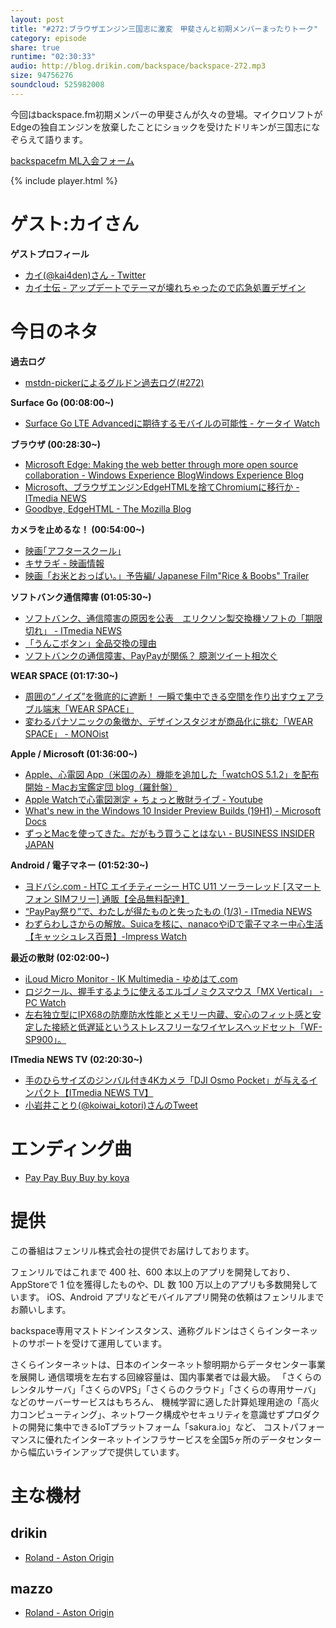 ```yaml
---
layout: post
title: "#272:ブラウザエンジン三国志に激変　甲斐さんと初期メンバーまったりトーク"
category: episode
share: true
runtime: "02:30:33"
audio: http://blog.drikin.com/backspace/backspace-272.mp3
size: 94756276
soundcloud: 525982008
---
```


今回はbackspace.fm初期メンバーの甲斐さんが久々の登場。マイクロソフトがEdgeの独自エンジンを放棄したことにショックを受けたドリキンが三国志になぞらえて語ります。

[backspacefm ML入会フォーム](http://backspace.us11.list-manage.com/subscribe?u=09c933bd3997c1d16dbed156a&id=84b6529b91)

{% include player.html %}


# ゲスト:カイさん
**ゲストプロフィール**
* [カイ(@kai4den)さん - Twitter](https://twitter.com/kai4den)
* [カイ士伝 - アップデートでテーマが壊れちゃったので応急処置デザイン](http://bloggingfrom.tv/wp/)

# 今日のネタ
**過去ログ**
* [mstdn-pickerによるグルドン過去ログ(#272)](https://rbtnn.github.io/mstdn-picker/?instance=mstdn.guru&since_id=101203168537691286&max_id=101203798540677060)

**Surface Go (00:08:00~)**
* [Surface Go LTE Advancedに期待するモバイルの可能性 - ケータイ Watch](https://k-tai.watch.impress.co.jp/docs/column/minna/1156/696/amp.index.html)

**ブラウザ (00:28:30~)**
* [Microsoft Edge: Making the web better through more open source collaboration - Windows Experience BlogWindows Experience Blog](https://blogs.windows.com/windowsexperience/2018/12/06/microsoft-edge-making-the-web-better-through-more-open-source-collaboration/)
* [Microsoft、ブラウザエンジンEdgeHTMLを捨てChromiumに移行か - ITmedia NEWS](http://www.itmedia.co.jp/news/articles/1812/05/news077.html)
* [Goodbye, EdgeHTML - The Mozilla Blog](https://blog.mozilla.org/blog/2018/12/06/goodbye-edge/)

**カメラを止めるな！ (00:54:00~)**
* [映画｢アフタースクール｣](https://www.amazon.co.jp/dp/B01IHPR9SA/ref=cm_sw_r_cp_ep_dp_jm0cCbCG9ZJ2N)
* [キサラギ - 映画情報](https://filmarks.com/movies/28368)
* [映画「お米とおっぱい。」予告編/ Japanese Film"Rice & Boobs" Trailer](https://youtu.be/9HerUhicvp4)

**ソフトバンク通信障害 (01:05:30~)**
* [ソフトバンク、通信障害の原因を公表　エリクソン製交換機ソフトの「期限切れ」 - ITmedia NEWS](http://www.itmedia.co.jp/news/articles/1812/07/news060.html)
* [「うんこボタン」全品交換の理由](http://www.itmedia.co.jp/news/articles/1811/28/news077.html)
* [ソフトバンクの通信障害、PayPayが関係？ 臆測ツイート相次ぐ](http://www.itmedia.co.jp/news/articles/1812/06/news121.html)

**WEAR SPACE (01:17:30~)**
* [周囲の“ノイズ”を徹底的に遮断！ 一瞬で集中できる空間を作り出すウェアラブル端末「WEAR SPACE」](https://greenfunding.jp/lab/projects/2463)
* [変わるパナソニックの象徴か、デザインスタジオが商品化に挑む「WEAR SPACE」 - MONOist](http://monoist.atmarkit.co.jp/mn/articles/1811/30/news070.html)

**Apple / Microsoft (01:36:00~)**
* [Apple、心電図 App（米国のみ）機能を追加した「watchOS 5.1.2」を配布開始 - Macお宝鑑定団 blog（羅針盤）](http://www.macotakara.jp/blog/WatchOS/entry-36421.html)
* [Apple Watchで心電図測定 + ちょっと散財ライブ - Youtube](https://youtu.be/vQicXkZZkjQ?t=660)
* [What's new in the Windows 10 Insider Preview Builds (19H1) - Microsoft Docs](https://docs.microsoft.com/en-us/windows-insider/at-home/whats-new-wip-at-home#evolving-focus-assist-build-18277)
* [ずっとMacを使ってきた。だがもう買うことはない - BUSINESS INSIDER JAPAN](https://www.businessinsider.jp/post-180506)

**Android / 電子マネー (01:52:30~)**
* [ヨドバシ.com - HTC エイチティーシー HTC U11 ソーラーレッド [スマートフォン SIMフリー] 通販【全品無料配達】](https://www.yodobashi.com/product/100000001004129726/)
* [“PayPay祭り”で、わたしが得たものと失ったもの (1/3) - ITmedia NEWS](http://www.itmedia.co.jp/news/spv/1812/07/news023.html)
* [わずらわしさからの解放。Suicaを核に、nanacoやiDで電子マネー中心生活【キャッシュレス百景】-Impress Watch](https://www.watch.impress.co.jp/docs/series/cashless/1152679.html)

**最近の散財 (02:02:00~)**
* [iLoud Micro Monitor - IK Multimedia - ゆめはて.com](https://yumehate.com/iloud-micro-monitor-ik-multimedia/)
* [ロジクール、握手するように使えるエルゴノミクスマウス「MX Vertical」 - PC Watch](https://pc.watch.impress.co.jp/docs/news/1138/822/amp.index.html)
* [左右独立型にIPX68の防塵防水性能とメモリー内蔵、安心のフィット感と安定した接続と低遅延というストレスフリーなワイヤレスヘッドセット「WF-SP900」。](http://kunkoku.com/wfsp900-2.html)

**ITmedia NEWS TV (02:20:30~)**
* [手のひらサイズのジンバル付き4Kカメラ「DJI Osmo Pocket」が与えるインパクト【ITmedia NEWS TV】](https://youtu.be/mcQEyKp_aQc)
* [小岩井ことり(@koiwai_kotori)さんのTweet](https://twitter.com/koiwai_kotori/status/1070987553870737408)

# エンディング曲
* [Pay Pay Buy Buy by koya](https://soundcloud.com/koya/pay-pay-buy-buy)

# 提供

この番組はフェンリル株式会社の提供でお届けしております。

フェンリルではこれまで 400 社、600 本以上のアプリを開発しており、AppStoreで 1 位を獲得したものや、DL 数 100 万以上のアプリも多数開発しています。
iOS、Android アプリなどモバイルアプリ開発の依頼はフェンリルまでお願いします。

backspace専用マストドンインスタンス、通称グルドンはさくらインターネットのサポートを受けて運用しています。

さくらインターネットは、日本のインターネット黎明期からデータセンター事業を展開し
通信環境を左右する回線容量は、国内事業者では最大級。
「さくらのレンタルサーバ」「さくらのVPS」「さくらのクラウド」「さくらの専用サーバ」などのサーバーサービスはもちろん、
機械学習に適した計算処理用途の「高火力コンピューティング」、ネットワーク構成やセキュリティを意識せずプロダクトの開発に集中できるIoTプラットフォーム「sakura.io」など、
コストパフォーマンスに優れたインターネットインフラサービスを全国5ヶ所のデータセンターから幅広いラインアップで提供しています。

# 主な機材

## drikin
* [Roland - Aston Origin](http://amzn.asia/1OwAZ0w)

## mazzo
* [Roland - Aston Origin](http://amzn.asia/1OwAZ0w)
